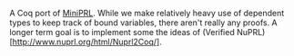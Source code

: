 A Coq port of [MiniPRL](https://github.com/jozefg/miniprl). While we
make relatively heavy use of dependent types to keep track of bound
variables, there aren't really any proofs. A longer term goal is to
implement some the ideas of (Verified
NuPRL)[http://www.nuprl.org/html/Nuprl2Coq/].


